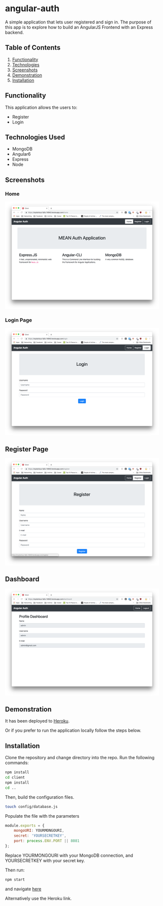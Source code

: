 # angular-auth

A simple application that lets user registered and sign in. The purpose of this app is to explore how to build an AngularJS Frontend with an Express backend.

## Table of Contents

1. [Functionality](#functionality)
2. [Technologies](#technologies-used)
3. [Screenshots](#screenshots)
4. [Demonstration](#demonstration)
5. [Installation](#installation)

## Functionality

This application allows the users to:

-   Register
-   Login

## Technologies Used

-   MongoDB
-   Angular6
-   Express
-   Node

## Screenshots

### Home

![Home](screenshots/home.png 'Home')

### Login Page

![Login](screenshots/login.png 'Login')

## Register Page

![Register](screenshots/register.png 'Register')

## Dashboard

![Dashboard](screenshots/dashboard.png 'Dashboard')

## Demonstration

It has been deployed to [Heroku](https://mysterious-falls-14943.herokuapp.com/).

Or if you prefer to run the application locally follow the steps below.

## Installation

Clone the repository and change directory into the repo. Run the following commands:

```sh
npm install
cd client
npm install
cd ..
```

Then, build the configuration files.

```sh
touch config/database.js
```

Populate the file with the parameters

```javascript
module.exports = {
    mongoURI: YOURMONGOURI,
    secret: 'YOURSECRETKEY',
    port: process.ENV.PORT || 8081
};
```

Replace YOURMONGOURI with your MongoDB connection, and YOURSECRETKEY with your secret key.

Then run:

```sh
npm start
```

and navigate [here](http://localhost:8081)

Alternatively use the Heroku link.

